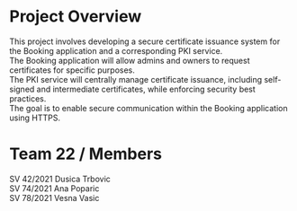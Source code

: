 # Project Overview
This project involves developing a secure certificate issuance system for the Booking application and a corresponding PKI service. <br>
The Booking application will allow admins and owners to request certificates for specific purposes. <br>
The PKI service will centrally manage certificate issuance, including self-signed and intermediate certificates, while enforcing security best practices. <br>
The goal is to enable secure communication within the Booking application using HTTPS.

# Team 22 / Members
SV 42/2021 Dusica Trbovic <br>
SV 74/2021 Ana Poparic <br>
SV 78/2021 Vesna Vasic <br>

